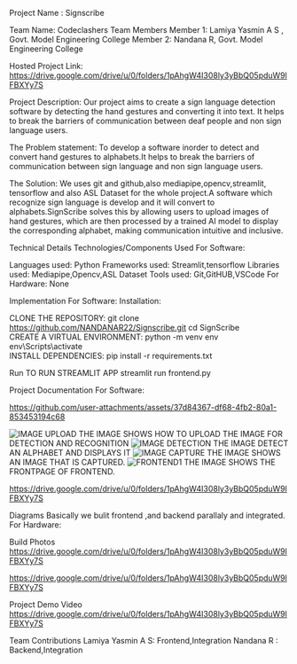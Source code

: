 Project Name : Signscribe 

Team Name: Codeclashers
Team Members
Member 1: Lamiya Yasmin A S , Govt. Model Engineering College
Member 2: Nandana R, Govt. Model Engineering College

Hosted Project Link: https://drive.google.com/drive/u/0/folders/1pAhgW4I308ly3yBbQ05pduW9lFBXYy7S


Project Description: Our project aims to create a sign language detection software by detecting the hand gestures and converting it into text. It helps to break the barriers of communication between deaf people and non sign language users.


The Problem statement: To develop a software inorder to detect and convert hand gestures to alphabets.It helps to break the barriers of communication between sign language and non sign language users.

The Solution: We uses git and github,also mediapipe,opencv,streamlit, tensorflow and also ASL Dataset for the whole project.A software which recognize sign language is develop and it will convert to alphabets.SignScribe solves this by allowing users to upload images of hand gestures, which are then processed by a trained AI model to display the corresponding alphabet, making communication intuitive and inclusive.
 
Technical Details
Technologies/Components Used
For Software:

Languages used: Python
Frameworks used: Streamlit,tensorflow
Libraries used: Mediapipe,Opencv,ASL Dataset
Tools used: Git,GitHUB,VSCode
For Hardware: None


Implementation
For Software:
Installation: 

CLONE THE REPOSITORY:
git clone https://github.com/NANDANAR22/Signscribe.git
cd SignScribe  
CREATE A VIRTUAL ENVIRONMENT:
python -m venv env  
env\Scripts\activate     
INSTALL DEPENDENCIES:
pip install -r requirements.txt  






Run
TO RUN STREAMLIT APP
streamlit run frontend.py  


Project Documentation
For Software:




https://github.com/user-attachments/assets/37d84367-df68-4fb2-80a1-853453194c68 

![IMAGE UPLOAD](https://github.com/user-attachments/assets/a48c8dcc-e9ea-49da-b3b1-db6d7b857d57)  THE IMAGE SHOWS HOW TO UPLOAD THE IMAGE FOR DETECTION AND RECOGNITION
![IMAGE DETECTION](https://github.com/user-attachments/assets/a5be0753-728d-46fa-ad56-e0419b6ab324)  THE IMAGE DETECT AN ALPHABET AND DISPLAYS IT
![IMAGE CAPTURE](https://github.com/user-attachments/assets/cf57ab65-7cf9-401c-9a0d-43884b3de9d5)    THE IMAGE SHOWS AN IMAGE THAT IS CAPTURED.
![FRONTEND1](https://github.com/user-attachments/assets/eaf062ae-5730-49f9-8e12-c9fec6bef488)         THE IMAGE SHOWS THE FRONTPAGE OF FRONTEND.

https://drive.google.com/drive/u/0/folders/1pAhgW4I308ly3yBbQ05pduW9lFBXYy7S 


Diagrams
Basically we bulit frontend ,and backend parallaly and integrated.
For Hardware:



Build Photos
https://drive.google.com/drive/u/0/folders/1pAhgW4I308ly3yBbQ05pduW9lFBXYy7S

https://drive.google.com/drive/u/0/folders/1pAhgW4I308ly3yBbQ05pduW9lFBXYy7S

Project Demo
Video
https://drive.google.com/drive/u/0/folders/1pAhgW4I308ly3yBbQ05pduW9lFBXYy7S 


Team Contributions
Lamiya Yasmin A S: Frontend,Integration
Nandana R        : Backend,Integration

